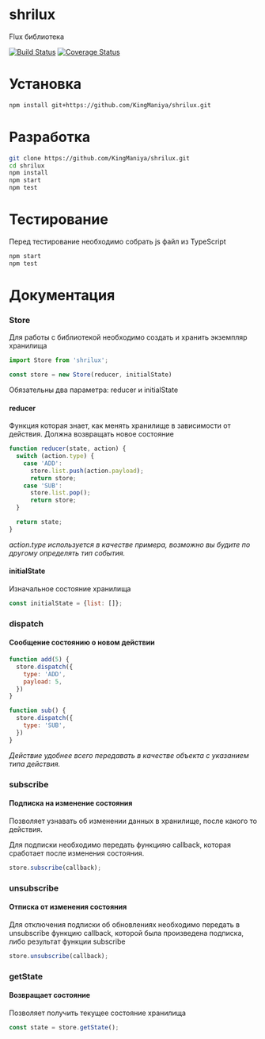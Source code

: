 # shrilux
Flux библиотека

[![Build Status](https://travis-ci.org/KingManiya/shrilux.svg?branch=master)](https://travis-ci.org/KingManiya/shrilux)
[![Coverage Status](https://coveralls.io/repos/github/KingManiya/shrilux/badge.svg)](https://coveralls.io/github/KingManiya/shrilux)

# Установка
```sh
npm install git+https://github.com/KingManiya/shrilux.git
```

# Разработка
```sh
git clone https://github.com/KingManiya/shrilux.git
cd shrilux
npm install
npm start
npm test
```

# Тестирование
Перед тестирование необходимо собрать js файл из TypeScript
```sh
npm start
npm test
```

# Документация

### Store
Для работы с библиотекой необходимо создать и хранить экземпляр хранилища
```js
import Store from 'shrilux';

const store = new Store(reducer, initialState)
```
Обязательны два параметра: reducer и initialState

#### reducer
Функция которая знает, как менять хранилище в зависимости от действия.
Должна возвращать новое состояние

```js
function reducer(state, action) {
  switch (action.type) {
    case 'ADD':
      store.list.push(action.payload);
      return store;
    case 'SUB':
      store.list.pop();
      return store;
  }

  return state;
}
```
*action.type используется в качестве примера, возможно вы будите по другому определять тип события.*

#### initialState
Изначальное состояние хранилища
```js
const initialState = {list: []};
```

### dispatch
#### Сообщение состоянию о новом действии

```js
function add(5) {
  store.dispatch({
    type: 'ADD',
    payload: 5,
  })
}

function sub() {
  store.dispatch({
    type: 'SUB',
  })
}
```
*Действие удобнее всего передавать в качестве объекта с указанием типа действия.*

### subscribe
#### Подписка на изменение состояния

Позволяет узнавать об изменении данных в хранилище, после какого то действия.

Для подписки необходимо передать функцияю callback, которая сработает после изменения состояния.
```js
store.subscribe(callback);
```

### unsubscribe
#### Отписка от изменения состояния

Для отключения подписки об обновлениях необходимо передать в unsubscribe функцию callback,
которой была произведена подписка, либо результат функции subscribe
```js
store.unsubscribe(callback);
```

### getState
#### Возвращает состояние

Позволяет получить текущее состояние хранилища
```js
const state = store.getState();
```
